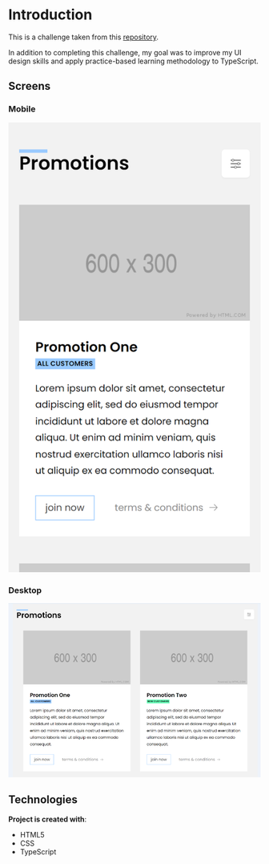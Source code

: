 # Introduction
This is a challenge taken from this [repository](https://github.com/addisonglobal/web-technical-test).

In addition to completing this challenge, my goal was to improve my UI design skills and apply practice-based learning methodology to TypeScript.

## Screens
### Mobile
![](./data/images/app_mobile_screen.png)

### Desktop
![](./data/images/app_desktop_screen.png)

## Technologies
**Project is created with**:
- HTML5
- CSS
- TypeScript